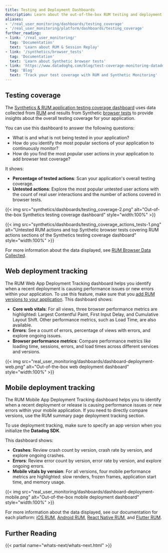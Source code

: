 ```yaml
---
title: Testing and Deployment Dashboards
description: Learn about the out-of-the-box RUM testing and deployment dashboards.
aliases:
- '/real_user_monitoring/dashboards/testing_coverage'
- '/real_user_monitoring/platform/dashboards/testing_coverage'
further_reading:
- link: '/real_user_monitoring/'
  tag: 'Documentation'
  text: 'Learn about RUM & Session Replay'
- link: '/synthetics/browser_tests'
  tag: 'Documentation'
  text: 'Learn about Synthetic browser tests'
- link: 'https://www.datadoghq.com/blog/test-coverage-monitoring-datadog/'
  tag: 'Blog'
  text: 'Track your test coverage with RUM and Synthetic Monitoring'
---
```


## Testing coverage


The [Synthetics & RUM application testing coverage dashboard][1] uses data collected from [RUM][2] and results from Synthetic [browser tests][3] to provide insights about the overall testing coverage for your application. 

You can use this dashboard to answer the following questions:

- What is and what is not being tested in your application?
- How do you identify the most popular sections of your application to continuously monitor?
- How do you find the most popular user actions in your application to add browser test coverage? 

It shows:

- **Percentage of tested actions**: Scan your application's overall testing coverage.
- **Untested actions**: Explore the most popular untested user actions with the count of real user interactions and the number of actions covered in browser tests.

{{< img src="synthetics/dashboards/testing_coverage-2.png" alt="Out-of-the-box Synthetics testing coverage dashboard" style="width:100%" >}}

{{< img src="synthetics/dashboards/testing_coverage_actions_tests-1.png" alt="Untested RUM actions and top Synthetic browser tests covering RUM actions sections of the Synthetics testing coverage dashboard" style="width:100%" >}}

For more information about the data displayed, see [RUM Browser Data Collected][2].

## Web deployment tracking

The RUM Web App Deployment Tracking dashboard helps you identify when a recent deployment is causing performance issues or new errors within your application. To use this feature, make sure that you [add RUM versions to your application][4]. This dashboard shows:

- **Core web vitals**:
  For all views, three browser performance metrics are highlighted: Largest Contentful Paint, First Input Delay, and Cumulative Layout Shift. Other performance metrics, such as Load Time, are also available.
- **Errors**: 
  See a count of errors, percentage of views with errors, and explore ongoing issues.
- **Browser performance metrics**:
  Compare performance metrics like loading time, sessions, errors, and load times across different services and versions.

{{< img src="real_user_monitoring/dashboards/dashboard-deployment-web.png" alt="Out-of-the-box web deployment dashboard" style="width:100%" >}}

## Mobile deployment tracking

The RUM Mobile App Deployment Tracking dashboard helps you to identify when a recent deployment or release is causing performance issues or new errors within your mobile application. If you need to directly compare versions, use the RUM summary page deployment tracking section.

To use deployment tracking, make sure to specify an app version when you initialize the **Datadog SDK**.

This dashboard shows:

- **Crashes**: 
  Review crash count by version, crash rate by version, and explore ongoing crashes.
- **Errors**:
  Review error count by version, error rate by version, and explore ongoing errors.
- **Mobile vitals by version**:
  For all versions, four mobile performance metrics are highlighted: slow renders, frozen frames, application start time, and memory usage.

{{< img src="real_user_monitoring/dashboards/dashboard-deployment-mobile.png" alt="Out-of-the-box mobile deployment dashboard" style="width:100%" >}}

For more information about the data displayed, see our documentation for each platform: [iOS RUM][5], [Android RUM][6], [React Native RUM][7], and [Flutter RUM][8].

## Further Reading

{{< partial name="whats-next/whats-next.html" >}}

[1]: https://app.datadoghq.com/dash/integration/30697/synthetics---browser-test-performance
[2]: /real_user_monitoring/browser/data_collected/
[3]: /synthetics/browser_tests/
[4]: /real_user_monitoring/browser/setup_client_side/#initialization-parameters
[5]: /real_user_monitoring/ios/data_collected/
[6]: /real_user_monitoring/android/data_collected/
[7]: /real_user_monitoring/reactnative/data_collected/
[8]: /real_user_monitoring/mobile_and_tv_monitoring/data_collected/flutter